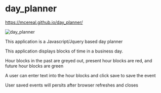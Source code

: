 # day_planner

https://mcereal.github.io/day_planner/

![day_planner](https://user-images.githubusercontent.com/5081876/94754844-661f4080-0360-11eb-8bee-d359fc3d0c6e.JPG)

This application is a Javascript/Jquery based day planner

This application displays blocks of time in a business day.

Hour blocks in the past are greyed out, present hour blocks are red, and future hour blocks are green

A user can enter text into the hour blocks and click save to save the event

User saved events will persits after browser refreshes and closes
